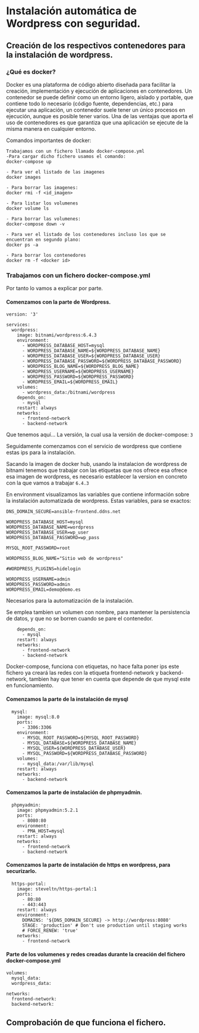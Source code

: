 # Instalación automática de Wordpress con seguridad.

## Creación de los respectivos contenedores para la instalación de wordpress.

### ¿Qué es docker?
Docker es una plataforma de código abierto diseñada para facilitar la creación, implementación y ejecución de aplicaciones en contenedores. Un contenedor se puede definir como un entorno ligero, aislado y portable, que contiene todo lo necesario (código fuente, dependencias, etc.) para ejecutar una aplicación, un contenedor suele tener un único procesos en ejecución, aunque es posible tener varios. Una de las ventajas que aporta el uso de contenedores es que garantiza que una aplicación se ejecute de la misma manera en cualquier entorno.

Comandos importantes de docker:
```
Trabajamos con un fichero llamado docker-compose.yml
-Para cargar dicho fichero usamos el comando:
docker-compose up

- Para ver el listado de las imagenes
docker images

- Para borrar las imagenes:
docker rmi -f <id_imagen>

- Para listar los volumenes 
docker volume ls

- Para borrar las volumenes:
docker-compose down -v

- Para ver el listado de los contenedores incluso los que se encuentran en segundo plano:
docker ps -a

- Para borrar los contenedores
docker rm -f <docker id>

```

### Trabajamos con un fichero docker-compose.yml
Por tanto lo vamos a explicar por parte.

#### Comenzamos con la parte de Wordpress.
```
version: '3'

services:
  wordpress:
    image: bitnami/wordpress:6.4.3
    environment: 
      - WORDPRESS_DATABASE_HOST=mysql
      - WORDPRESS_DATABASE_NAME=${WORDPRESS_DATABASE_NAME}
      - WORDPRESS_DATABASE_USER=${WORDPRESS_DATABASE_USER}
      - WORDPRESS_DATABASE_PASSWORD=${WORDPRESS_DATABASE_PASSWORD}
      - WORDPRESS_BLOG_NAME=${WORDPRESS_BLOG_NAME}
      - WORDPRESS_USERNAME=${WORDPRESS_USERNAME}
      - WORDPRESS_PASSWORD=${WORDPRESS_PASSWORD}
      - WORDPRESS_EMAIL=${WORDPRESS_EMAIL}
    volumes: 
      - wordpress_data:/bitnami/wordpress
    depends_on:
      - mysql
    restart: always
    networks:
      - frontend-network
      - backend-network
```

Que tenemos aquí...
La versión, la cual usa la versión de docker-compose: ``3``

Seguidamente comenzamos con el servicio de wordpress que contiene estas ips para la instalación.

Sacando la imagen de docker hub, usando la instalacion de wordpress de bitnami tenemos que trabajar con las etiquetas que nos ofrece esa ofrece esa imagen de wordpress, es necesario establecer la version en concreto con la que vamos a trabajar ``6.4.3``

En environment visualizamos las variables que contiene información sobre la instalación automatizada de wordpress.
Estas variables, para se exactos:

```
DNS_DOMAIN_SECURE=ansible-frontend.ddns.net

WORDPRESS_DATABASE_HOST=mysql
WORDPRESS_DATABASE_NAME=wordpress
WORDPRESS_DATABASE_USER=wp_user
WORDPRESS_DATABASE_PASSWORD=wp_pass

MYSQL_ROOT_PASSWORD=root

WORDPRESS_BLOG_NAME="Sitio web de wordpress"

#WORDPRESS_PLUGINS=hidelogin

WORDPRESS_USERNAME=admin
WORDPRESS_PASSWORD=admin
WORDPRESS_EMAIL=demo@demo.es
```
Necesarios para la automatización de la instalación.

Se emplea tambien un volumen con nombre, para mantener la persistencia de datos, y que no se borren cuando se pare el contenedor.

```
    depends_on:
      - mysql
    restart: always
    networks:
      - frontend-network
      - backend-network
```

Docker-compose, funciona con etiquetas, no hace falta poner ips este fichero ya creará las redes con la etiqueta frontend-network y backend-network, tambien hay que tener en cuenta que depende de que mysql este en funcionamiento.

#### Comenzamos la parte de la instalación de mysql
```
  mysql:
    image: mysql:8.0
    ports:
      - 3306:3306
    environment:
      - MYSQL_ROOT_PASSWORD=${MYSQL_ROOT_PASSWORD}
      - MYSQL_DATABASE=${WORDPRESS_DATABASE_NAME}
      - MYSQL_USER=${WORDPRESS_DATABASE_USER}
      - MYSQL_PASSWORD=${WORDPRESS_DATABASE_PASSWORD}
    volumes:
      - mysql_data:/var/lib/mysql
    restart: always
    networks:
      - backend-network
```

#### Comenzamos la parte de instalación de phpmyadmin.
```   
  phpmyadmin:
    image: phpmyadmin:5.2.1
    ports:
      - 8080:80
    environment: 
      - PMA_HOST=mysql
    restart: always
    networks:
      - frontend-network
      - backend-network
```

#### Comenzamos la parte de instalación de https en wordpress, para securizarlo.
```
  https-portal:
    image: steveltn/https-portal:1
    ports:
      - 80:80
      - 443:443
    restart: always
    environment:
      DOMAINS: '${DNS_DOMAIN_SECURE} -> http://wordpress:8080'
      STAGE: 'production' # Don't use production until staging works
      # FORCE_RENEW: 'true'
    networks:
      - frontend-network
```

#### Parte de los volumenes y redes creadas durante la creación del fichero docker-compose.yml
```
volumes: 
  mysql_data:
  wordpress_data:

networks:
  frontend-network:
  backend-network:
```

## Comprobación de que funciona el fichero.